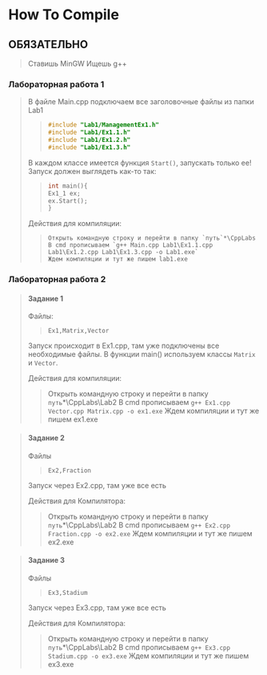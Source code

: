 # How To Compile

## ОБЯЗАТЕЛЬНО
> Ставишь MinGW
> Ищешь g++
### **Лабораторная работа 1**
> В файле Main.cpp подключаем все заголовочные файлы из папки Lab1
>> ```Cpp
>> #include "Lab1/ManagementEx1.h"
>> #include "Lab1/Ex1.1.h"
>> #include "Lab1/Ex1.2.h"
>> #include "Lab1/Ex1.3.h"
>> ```
> В каждом классе имеется функция `Start()`, запускать только ее!
> Запуск должен выглядеть как-то так:
>> ```Cpp
>> int main(){
>> Ex1_1 ex;
>> ex.Start();
>> }
>>```
>
> Действия для компиляции:
>> ```
>> Открыть командную строку и перейти в папку `путь`*\CppLabs
>> В cmd прописываем `g++ Main.cpp Lab1\Ex1.1.cpp Lab1\Ex1.2.cpp Lab1\Ex1.3.cpp -o Lab1.exe`
>> Ждем компиляции и тут же пишем lab1.exe
>> ```

### **Лабораторная работа 2**
> #### **Задание 1**
> Файлы:
>> ``` 
>> Ex1,Matrix,Vector
>>```
> Запуск происходит в Ex1.cpp, там уже подключены все необходимые файлы.
> В функции main() используем классы `Matrix` и `Vector`.
>
> Действия для компиляции:
>> Открыть командную строку и перейти в папку `путь`*\CppLabs\Lab2
>> В cmd прописываем  `g++ Ex1.cpp Vector.cpp Matrix.cpp -o ex1.exe`
>> Ждем компиляции и тут же пишем ex1.exe

> #### **Задание 2**
> Файлы
>> ```
>> Ex2,Fraction
>> ```
> Запуск через Ex2.cpp, там уже все есть
>
>Действия для Компилятора:
>> Открыть командную строку и перейти в папку `путь`*\CppLabs\Lab2
>> В cmd прописываем  `g++ Ex2.cpp Fraction.cpp -o ex2.exe`
>> Ждем компиляции и тут же пишем ex2.exe

> #### **Задание 3**
> Файлы
>> ```
>> Ex3,Stadium
>> ```
> Запуск через Ex3.cpp, там уже все есть
>
>Действия для Компилятора:
>> Открыть командную строку и перейти в папку `путь`*\CppLabs\Lab2
>> В cmd прописываем  `g++ Ex3.cpp Stadium.cpp -o ex3.exe`
>> Ждем компиляции и тут же пишем ex3.exe
